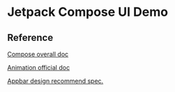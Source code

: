 # Jetpack Compose UI Demo

## Reference

[Compose overall doc](https://developer.android.com/jetpack/compose/documentation)

[Animation official doc](https://developer.android.com/jetpack/compose/animation)

[Appbar design recommend spec.](https://material.io/components/app-bars-top)

